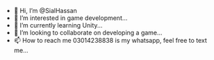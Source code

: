 - 👋 Hi, I’m @SialHassan
- 👀 I’m interested in game development...
- 🌱 I’m currently learning Unity...
- 💞️ I’m looking to collaborate on developing a game...
- 📫 How to reach me 03014238838 is my whatsapp, feel free to text me...

<!---
SialHassan/SialHassan is a ✨ special ✨ repository because its `README.md` (this file) appears on your GitHub profile.
You can click the Preview link to take a look at your changes.
--->
